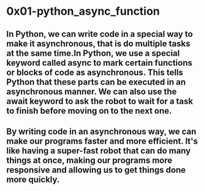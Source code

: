 # 0x01-python_async_function

## In Python, we can write code in a special way to make it asynchronous, that is do multiple tasks at the same time.In Python, we use a special keyword called async to mark certain functions or blocks of code as asynchronous. This tells Python that these parts can be executed in an asynchronous manner. We can also use the await keyword to ask the robot to wait for a task to finish before moving on to the next one.

## By writing code in an asynchronous way, we can make our programs faster and more efficient. It's like having a super-fast robot that can do many things at once, making our programs more responsive and allowing us to get things done more quickly.